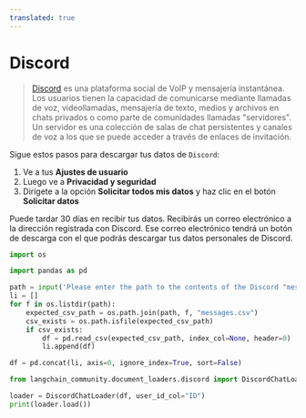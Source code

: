 ```yaml
---
translated: true
---
```


# Discord

>[Discord](https://discord.com/) es una plataforma social de VoIP y mensajería instantánea. Los usuarios tienen la capacidad de comunicarse mediante llamadas de voz, videollamadas, mensajería de texto, medios y archivos en chats privados o como parte de comunidades llamadas "servidores". Un servidor es una colección de salas de chat persistentes y canales de voz a los que se puede acceder a través de enlaces de invitación.

Sigue estos pasos para descargar tus datos de `Discord`:

1. Ve a tus **Ajustes de usuario**
2. Luego ve a **Privacidad y seguridad**
3. Dirígete a la opción **Solicitar todos mis datos** y haz clic en el botón **Solicitar datos**

Puede tardar 30 días en recibir tus datos. Recibirás un correo electrónico a la dirección registrada con Discord. Ese correo electrónico tendrá un botón de descarga con el que podrás descargar tus datos personales de Discord.

```python
import os

import pandas as pd
```

```python
path = input('Please enter the path to the contents of the Discord "messages" folder: ')
li = []
for f in os.listdir(path):
    expected_csv_path = os.path.join(path, f, "messages.csv")
    csv_exists = os.path.isfile(expected_csv_path)
    if csv_exists:
        df = pd.read_csv(expected_csv_path, index_col=None, header=0)
        li.append(df)

df = pd.concat(li, axis=0, ignore_index=True, sort=False)
```

```python
from langchain_community.document_loaders.discord import DiscordChatLoader
```

```python
loader = DiscordChatLoader(df, user_id_col="ID")
print(loader.load())
```
